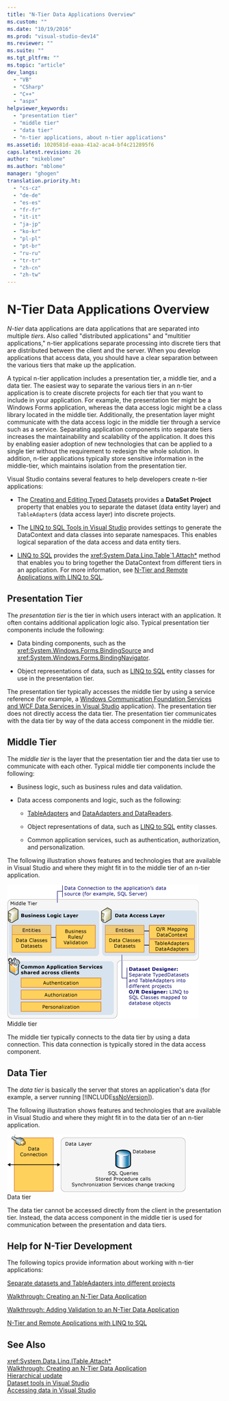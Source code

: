 ```yaml
---
title: "N-Tier Data Applications Overview"
ms.custom: ""
ms.date: "10/19/2016"
ms.prod: "visual-studio-dev14"
ms.reviewer: ""
ms.suite: ""
ms.tgt_pltfrm: ""
ms.topic: "article"
dev_langs: 
  - "VB"
  - "CSharp"
  - "C++"
  - "aspx"
helpviewer_keywords: 
  - "presentation tier"
  - "middle tier"
  - "data tier"
  - "n-tier applications, about n-tier applications"
ms.assetid: 1020581d-eaaa-41a2-aca4-bf4c212895f6
caps.latest.revision: 26
author: "mikeblome"
ms.author: "mblome"
manager: "ghogen"
translation.priority.ht: 
  - "cs-cz"
  - "de-de"
  - "es-es"
  - "fr-fr"
  - "it-it"
  - "ja-jp"
  - "ko-kr"
  - "pl-pl"
  - "pt-br"
  - "ru-ru"
  - "tr-tr"
  - "zh-cn"
  - "zh-tw"
---
```

# N-Tier Data Applications Overview
*N-tier* data applications are data applications that are separated into multiple *tiers*. Also called "distributed applications" and "multitier applications," n-tier applications separate processing into discrete tiers that are distributed between the client and the server. When you develop applications that access data, you should have a clear separation between the various tiers that make up the application.  
  
 A typical n-tier application includes a presentation tier, a middle tier, and a data tier. The easiest way to separate the various tiers in an n-tier application is to create discrete projects for each tier that you want to include in your application. For example, the presentation tier might be a Windows Forms application, whereas the data access logic might be a class library located in the middle tier. Additionally, the presentation layer might communicate with the data access logic in the middle tier through a service such as a service. Separating application components into separate tiers increases the maintainability and scalability of the application. It does this by enabling easier adoption of new technologies that can be applied to a single tier without the requirement to redesign the whole solution. In addition, n-tier applications typically store sensitive information in the middle-tier, which maintains isolation from the presentation tier.  
  
 Visual Studio contains several features to help developers create n-tier applications:  
  
-   The [Creating and Editing Typed Datasets](../data-tools/creating-and-editing-typed-datasets.md) provides a **DataSet Project** property that enables you to separate the dataset (data entity layer) and `TableAdapter`s (data access layer) into discrete projects.  
  
-   The [LINQ to SQL Tools in Visual Studio](../data-tools/linq-to-sql-tools-in-visual-studio2.md) provides settings to generate the DataContext and data classes into separate namespaces. This enables logical separation of the data access and data entity tiers.  
  
-   [LINQ to SQL](../Topic/LINQ%20to%20SQL.md) provides the <xref:System.Data.Linq.Table`1.Attach*> method that enables you to bring together the DataContext from different tiers in an application. For more information, see [N-Tier and Remote Applications with LINQ to SQL](../Topic/N-Tier%20and%20Remote%20Applications%20with%20LINQ%20to%20SQL.md).  
  
## Presentation Tier  
 The *presentation tier* is the tier in which users interact with an application. It often contains additional application logic also. Typical presentation tier components include the following:  
  
-   Data binding components, such as the <xref:System.Windows.Forms.BindingSource> and <xref:System.Windows.Forms.BindingNavigator>.  
  
-   Object representations of data, such as [LINQ to SQL](../Topic/LINQ%20to%20SQL.md) entity classes for use in the presentation tier.  
  
 The presentation tier typically accesses the middle tier by using a service reference (for example, a [Windows Communication Foundation Services and WCF Data Services in Visual Studio](../data-tools/windows-communication-foundation-services-and-wcf-data-services-in-visual-studio.md) application). The presentation tier does not directly access the data tier. The presentation tier communicates with the data tier by way of the data access component in the middle tier.  
  
## Middle Tier  
 The *middle tier* is the layer that the presentation tier and the data tier use to communicate with each other. Typical middle tier components include the following:  
  
-   Business logic, such as business rules and data validation.  
  
-   Data access components and logic, such as the following:  
  
    -   [TableAdapters](../Topic/TableAdapters.md) and [DataAdapters and DataReaders](../Topic/DataAdapters%20and%20DataReaders.md).  
  
    -   Object representations of data, such as [LINQ to SQL](../Topic/LINQ%20to%20SQL.md) entity classes.  
  
    -   Common application services, such as authentication, authorization, and personalization.  
  
 The following illustration shows features and technologies that are available in Visual Studio and where they might fit in to the middle tier of an n-tier application.  
  
 ![Middle tier components](../data-tools/media/ntiermid.png "NtierMid")  
Middle tier  
  
 The middle tier typically connects to the data tier by using a data connection. This data connection is typically stored in the data access component.  
  
## Data Tier  
 The *data tier* is basically the server that stores an application's data (for example, a server running [!INCLUDE[ssNoVersion](../data-tools/includes/ssnoversion_md.md)]).  
  
 The following illustration shows features and technologies that are available in Visual Studio and where they might fit in to the data tier of an n-tier application.  
  
 ![Data tier components](../data-tools/media/ntierdatatier.png "ntierdatatier")  
Data tier  
  
 The data tier cannot be accessed directly from the client in the presentation tier. Instead, the data access component in the middle tier is used for communication between the presentation and data tiers.  
  
## Help for N-Tier Development  
 The following topics provide information about working with n-tier applications:  
  
 [Separate datasets and TableAdapters into different projects](../data-tools/separate-datasets-and-tableadapters-into-different-projects.md)  
  
 [Walkthrough: Creating an N-Tier Data Application](../data-tools/walkthrough-creating-an-n-tier-data-application.md)  
  
 [Walkthrough: Adding Validation to an N-Tier Data Application](../Topic/Walkthrough:%20Adding%20Validation%20to%20an%20N-Tier%20Data%20Application.md)  
  
 [N-Tier and Remote Applications with LINQ to SQL](../Topic/N-Tier%20and%20Remote%20Applications%20with%20LINQ%20to%20SQL.md)  
  
## See Also  
 <xref:System.Data.Linq.ITable.Attach*>   
 [Walkthrough: Creating an N-Tier Data Application](../data-tools/walkthrough-creating-an-n-tier-data-application.md)   
 [Hierarchical update](../data-tools/hierarchical-update.md)   
 [Dataset tools in Visual Studio](../data-tools/dataset-tools-in-visual-studio.md)   
 [Accessing data in Visual Studio](../data-tools/accessing-data-in-visual-studio.md)